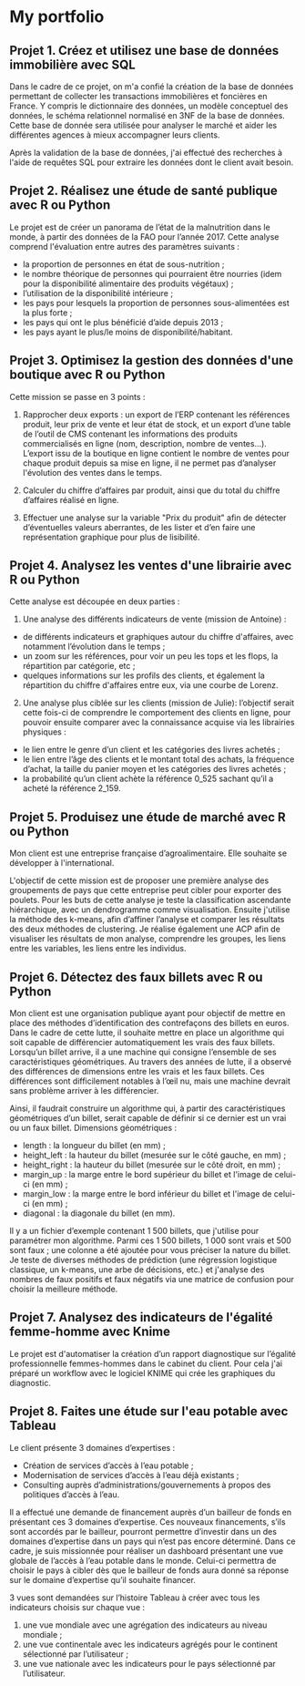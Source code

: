 # My portfolio

## Projet 1. Créez et utilisez une base de données immobilière avec SQL

Dans le cadre de ce projet, on m'a confié la création de la base de données permettant de collecter les transactions immobilières et foncières en France. Y compris le dictionnaire des données, un modèle conceptuel des données, le schéma relationnel normalisé en 3NF de la base de données. Cette base de donnée sera utilisée pour analyser le marché et aider les différentes agences à mieux accompagner leurs clients.

Après la validation de la base de données, j'ai effectué des recherches à l'aide de requêtes SQL pour extraire les données dont le client avait besoin.

## Projet 2. Réalisez une étude de santé publique avec R ou Python

Le projet est de créer un panorama de l’état de la malnutrition dans le monde, à partir des données de la FAO pour l’année 2017. Cette analyse comprend l'évaluation entre autres des paramètres suivants :
* la proportion de personnes en état de sous-nutrition ;
* le nombre théorique de personnes qui pourraient être nourries (idem pour la disponibilité alimentaire des produits végétaux) ;
* l’utilisation de la disponibilité intérieure ;
* les pays pour lesquels la proportion de personnes sous-alimentées est la plus forte ;
* les pays qui ont le plus bénéficié d’aide depuis 2013 ;
* les pays ayant le plus/le moins de disponibilité/habitant.

## Projet 3. Optimisez la gestion des données d'une boutique avec R ou Python

Cette mission se passe en 3 points :

1. Rapprocher deux exports : un export de l’ERP contenant les références produit, leur prix de vente et leur état de stock, et un export d’une table de l’outil de CMS contenant les informations des produits commercialisés en ligne (nom, description, nombre de ventes...). L’export issu de la boutique en ligne contient le nombre de ventes pour chaque produit depuis sa mise en ligne, il ne permet pas d’analyser l'évolution des ventes dans le temps.

2. Calculer du chiffre d’affaires par produit, ainsi que du total du chiffre d’affaires réalisé en ligne.

3. Effectuer une analyse sur la variable "Prix du produit" afin de détecter d’éventuelles valeurs aberrantes, de les lister et d’en faire une représentation graphique pour plus de lisibilité.

## Projet 4. Analysez les ventes d'une librairie avec R ou Python

Cette analyse est découpée en deux parties :

1. Une analyse des différents indicateurs de vente (mission de Antoine) :
* de différents indicateurs et graphiques autour du chiffre d'affaires, avec notamment l’évolution dans le temps ;
* un zoom sur les références, pour voir un peu les tops et les flops, la répartition par catégorie, etc ;
* quelques informations sur les profils des clients, et également la répartition du chiffre d'affaires entre eux, via une courbe de Lorenz.

2. Une analyse plus ciblée sur les clients (mission de Julie): l’objectif serait cette fois-ci de comprendre le comportement des clients en ligne, pour pouvoir ensuite comparer avec la connaissance acquise via les librairies physiques :
* le lien entre le genre d’un client et les catégories des livres achetés ;
* le lien entre l’âge des clients et le montant total des achats, la fréquence d’achat, la taille du panier moyen et les catégories des livres achetés ;
* la probabilité qu’un client achète la référence 0_525 sachant qu’il a acheté la référence 2_159.

## Projet 5. Produisez une étude de marché avec R ou Python

Mon client est une entreprise française d’agroalimentaire. Elle souhaite se développer à l'international.

L'objectif de cette mission est de proposer une première analyse des groupements de pays que cette entreprise peut cibler pour exporter des poulets. Pour les buts de cette analyse je teste la classification ascendante hiérarchique, avec un dendrogramme comme visualisation. Ensuite j'utilise la méthode des k-means, afin d’affiner l’analyse et comparer les résultats des deux méthodes de clustering. Je réalise également une ACP afin de visualiser les résultats de mon analyse, comprendre les groupes, les liens entre les variables, les liens entre les individus.

## Projet 6. Détectez des faux billets avec R ou Python

Mon client est une organisation publique ayant pour objectif de mettre en place des méthodes d’identification des contrefaçons des billets en euros. Dans le cadre de cette lutte, il souhaite mettre en place un algorithme qui soit capable de différencier automatiquement les vrais des faux billets. Lorsqu’un billet arrive, il a une machine qui consigne l’ensemble de ses caractéristiques géométriques. Au travers des années de lutte, il a observé des différences de dimensions entre les vrais et les faux billets. Ces différences sont difficilement notables à l’œil nu, mais une machine devrait sans problème arriver à les différencier.

Ainsi, il faudrait construire un algorithme qui, à partir des caractéristiques géométriques d’un billet, serait capable de définir si ce dernier est un vrai ou un faux billet. Dimensions géométriques :
* length : la longueur du billet (en mm) ;
* height_left : la hauteur du billet (mesurée sur le côté gauche, en mm) ;
* height_right : la hauteur du billet (mesurée sur le côté droit, en mm) ;
* margin_up : la marge entre le bord supérieur du billet et l'image de celui-ci (en mm) ;
* margin_low : la marge entre le bord inférieur du billet et l'image de celui-ci (en mm) ;
* diagonal : la diagonale du billet (en mm).

Il y a un fichier d’exemple contenant 1 500 billets, que j'utilise pour paramétrer mon algorithme. Parmi ces 1 500 billets, 1 000 sont vrais et 500 sont faux ; une colonne a été ajoutée pour vous préciser la nature du billet. Je teste de diverses méthodes de prédiction (une régression logistique classique, un k-means, une arbe de décisions, etc.) et j'analyse des nombres de faux positifs et faux négatifs via une matrice de confusion pour choisir la meilleure méthode.

## Projet 7. Analysez des indicateurs de l'égalité femme-homme avec Knime

Le projet est d'automatiser la création d’un rapport diagnostique sur l’égalité professionnelle femmes-hommes dans le cabinet du client. Pour cela j'ai préparé un workflow avec le logiciel KNIME qui crée les graphiques du diagnostic.

## Projet 8. Faites une étude sur l'eau potable avec Tableau

Le client présente 3 domaines d’expertises :
* Création de services d’accès à l’eau potable ;
* Modernisation de services d’accès à l’eau déjà existants ;
* Consulting auprès d’administrations/gouvernements à propos des politiques d’accès à l’eau.

Il a effectué une demande de financement auprès d’un bailleur de fonds en présentant ces 3 domaines d’expertise. Ces nouveaux financements, s’ils sont accordés par le bailleur, pourront permettre d’investir dans un des domaines d’expertise dans un pays qui n’est pas encore déterminé. Dans ce cadre, je suis missionnée pour réaliser un dashboard présentant une vue globale de l’accès à l’eau potable dans le monde. Celui-ci permettra de choisir le pays à cibler dès que le bailleur de fonds aura donné sa réponse sur le domaine d’expertise qu’il souhaite financer.

3 vues sont demandées sur l’histoire Tableau à créer avec tous les indicateurs choisis sur chaque vue : 
1. une vue mondiale avec une agrégation des indicateurs au niveau mondiale ; 
2. une vue continentale avec les indicateurs agrégés pour le continent sélectionné par l’utilisateur ; 
3. une vue nationale avec les indicateurs pour le pays sélectionné par l’utilisateur. 
